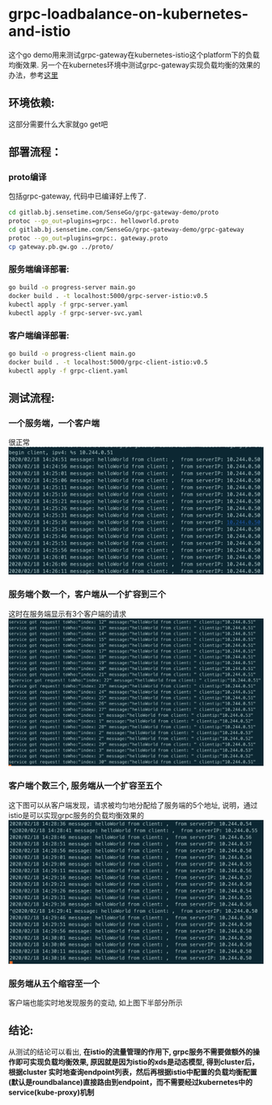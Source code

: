 # grpc-loadbalance-on-kubernetes-and-istio
这个go demo用来测试grpc-gateway在kubernetes-istio这个platform下的负载均衡效果.
另一个在kubernetes环境中测试grpc-gateway实现负载均衡的效果的办法，参考[这里](https://izsk.me/2020/01/17/grpc-service-on-kubernetes/)

## 环境依赖:
这部分需要什么大家就go get吧

## 部署流程：
### proto编译
包括grpc-gateway, 代码中已编译好上传了.

```bash
cd gitlab.bj.sensetime.com/SenseGo/grpc-gateway-demo/proto
protoc --go_out=plugins=grpc:. helloworld.proto
cd gitlab.bj.sensetime.com/SenseGo/grpc-gateway-demo/grpc-gateway
protoc --go_out=plugins=grpc:. gateway.proto
cp gateway.pb.gw.go ../proto/
```

### 服务端编译部署:

```bash
go build -o progress-server main.go
docker build . -t localhost:5000/grpc-server-istio:v0.5
kubectl apply -f grpc-server.yaml
kubectl apply -f grpc-server-svc.yaml
```

### 客户端编译部署:

```bash
go build -o progress-client main.go
docker build . -t localhost:5000/grpc-client-istio:v0.5
kubectl apply -f grpc-client.yaml
```


## 测试流程:
### 一个服务端，一个客户端
很正常
![](https://raw.githubusercontent.com/zhoushuke/BlogPhoto/master/githuboss/grpc-on-kubernetes-loadbalance00.png)

### 服务端个数一个，客户端从一个扩容到三个
这时在服务端显示有3个客户端的请求
![](https://raw.githubusercontent.com/zhoushuke/BlogPhoto/master/githuboss/grpc-on-kubernetes-loadbalance01.png)

### 客户端个数三个, 服务端从一个扩容至五个
这下图可以从客户端发现，请求被均匀地分配给了服务端的5个地址, 说明，通过istio是可以实现grpc服务的负载均衡效果的
![](https://raw.githubusercontent.com/zhoushuke/BlogPhoto/master/githuboss/grpc-on-kubernetes-loadbalance03.png)

### 服务端从五个缩容至一个
客户端也能实时地发现服务的变动, 如上图下半部分所示

## 结论:
从测试的结论可以看出, **在istio的流量管理的作用下, grpc服务不需要做额外的操作即可实现负载均衡效果, 原因就是因为istio的xds是动态模型, 得到cluster后，根据cluster 实时地查询endpoint列表，然后再根据istio中配置的负载均衡配置(默认是roundbalance)直接路由到endpoint，而不需要经过kubernetes中的service(kube-proxy)机制**
